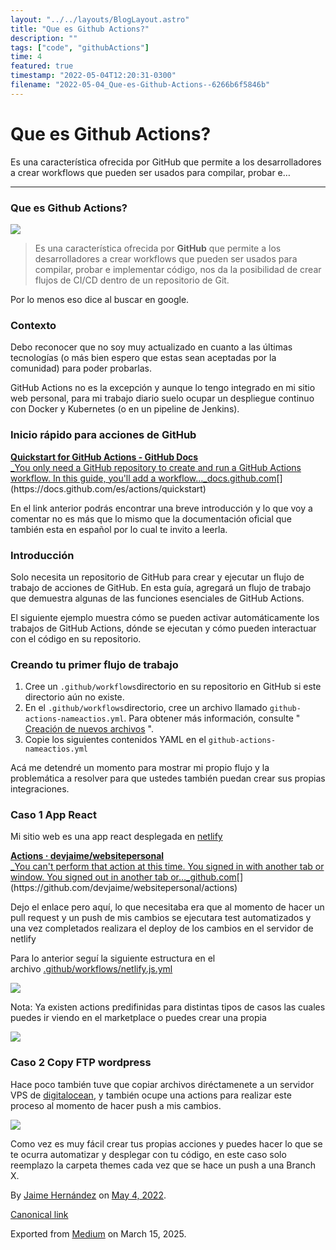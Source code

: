 ```yaml
---
layout: "../../layouts/BlogLayout.astro"
title: "Que es Github Actions?"
description: ""
tags: ["code", "githubActions"]
time: 4
featured: true
timestamp: "2022-05-04T12:20:31-0300"
filename: "2022-05-04_Que-es-Github-Actions--6266b6f5846b"
---
```


Que es Github Actions?
======================

Es una característica ofrecida por GitHub que permite a los desarrolladores a crear workflows que pueden ser usados para compilar, probar e…

* * *

### Que es Github Actions?

![](https://cdn-images-1.medium.com/max/800/0*w5Fsp29pbWIUpW7Q.png)

> Es una característica ofrecida por **GitHub** que permite a los desarrolladores a crear workflows que pueden ser usados para compilar, probar e implementar código, nos da la posibilidad de crear flujos de CI/CD dentro de un repositorio de Git.

Por lo menos eso dice al buscar en google.

### Contexto

Debo reconocer que no soy muy actualizado en cuanto a las últimas tecnologías (o más bien espero que estas sean aceptadas por la comunidad) para poder probarlas.

GitHub Actions no es la excepción y aunque lo tengo integrado en mi sitio web personal, para mi trabajo diario suelo ocupar un despliegue continuo con Docker y Kubernetes (o en un pipeline de Jenkins).

### Inicio rápido para acciones de GitHub

[**Quickstart for GitHub Actions - GitHub Docs**  
_You only need a GitHub repository to create and run a GitHub Actions workflow. In this guide, you'll add a workflow…_docs.github.com](https://docs.github.com/es/actions/quickstart "https://docs.github.com/es/actions/quickstart")[](https://docs.github.com/es/actions/quickstart)

En el link anterior podrás encontrar una breve introducción y lo que voy a comentar no es más que lo mismo que la documentación oficial que también esta en español por lo cual te invito a leerla.

### Introducción

Solo necesita un repositorio de GitHub para crear y ejecutar un flujo de trabajo de acciones de GitHub. En esta guía, agregará un flujo de trabajo que demuestra algunas de las funciones esenciales de GitHub Actions.

El siguiente ejemplo muestra cómo se pueden activar automáticamente los trabajos de GitHub Actions, dónde se ejecutan y cómo pueden interactuar con el código en su repositorio.

### Creando tu primer flujo de trabajo

1.  Cree un `.github/workflows`directorio en su repositorio en GitHub si este directorio aún no existe.
2.  En el `.github/workflows`directorio, cree un archivo llamado `github-actions-nameactios.yml`. Para obtener más información, consulte " [Creación de nuevos archivos](https://docs.github.com/es/github/managing-files-in-a-repository/creating-new-files) ".
3.  Copie los siguientes contenidos YAML en el `github-actions-nameactios.yml`

Acá me detendré un momento para mostrar mi propio flujo y la problemática a resolver para que ustedes también puedan crear sus propias integraciones.

### Caso 1 App React

Mi sitio web es una app react desplegada en [netlify](https://www.netlify.com/)

[**Actions · devjaime/websitepersonal**  
_You can't perform that action at this time. You signed in with another tab or window. You signed out in another tab or…_github.com](https://github.com/devjaime/websitepersonal/actions "https://github.com/devjaime/websitepersonal/actions")[](https://github.com/devjaime/websitepersonal/actions)

Dejo el enlace pero aquí, lo que necesitaba era que al momento de hacer un pull request y un push de mis cambios se ejecutara test automatizados y una vez completados realizara el deploy de los cambios en el servidor de netlify

Para lo anterior seguí la siguiente estructura en el archivo [.github/workflows/netlify.js.yml](https://github.com/devjaime/websitepersonal/blob/2c359658af78ca0d1d6434346505478d4de97346/.github/workflows/netlify.js.yml)

![](https://cdn-images-1.medium.com/max/800/1*iFxGhxbHCasUGTuoJJTn9g.png)

Nota: Ya existen actions predifinidas para distintas tipos de casos las cuales puedes ir viendo en el marketplace o puedes crear una propia

![](https://cdn-images-1.medium.com/max/800/1*fWRQo6k4k6d1xUtettLrhg.png)

### Caso 2 Copy FTP wordpress

Hace poco también tuve que copiar archivos diréctamenete a un servidor VPS de [digitalocean](https://m.do.co/c/a2fcb9500d34), y también ocupe una actions para realizar este proceso al momento de hacer push a mis cambios.

![](https://cdn-images-1.medium.com/max/800/1*HAdfQW5Jkgiltq5Tr57xQw.png)

Como vez es muy fácil crear tus propias acciones y puedes hacer lo que se te ocurra automatizar y desplegar con tu código, en este caso solo reemplazo la carpeta themes cada vez que se hace un push a una Branch X.

By [Jaime Hernández](https://medium.com/@devjaime) on [May 4, 2022](https://medium.com/p/6266b6f5846b).

[Canonical link](https://medium.com/@devjaime/que-es-github-actions-6266b6f5846b)

Exported from [Medium](https://medium.com) on March 15, 2025.